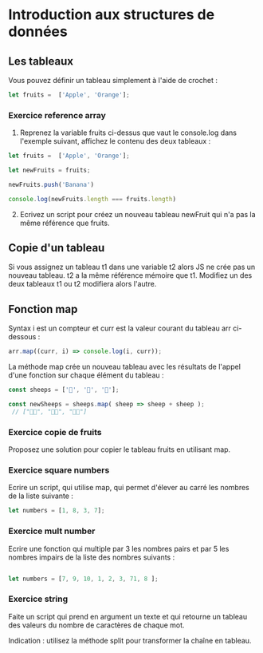 # Introduction aux structures de données

## Les tableaux

Vous pouvez définir un tableau simplement à l'aide de crochet :

```js
let fruits =  ['Apple', 'Orange'];
```

### Exercice reference array

1. Reprenez la variable fruits ci-dessus que vaut le console.log dans l'exemple suivant, affichez le contenu des deux tableaux :

```js
let fruits =  ['Apple', 'Orange'];

let newFruits = fruits;

newFruits.push('Banana')

console.log(newFruits.length === fruits.length)
```

2. Ecrivez un script pour créez un nouveau tableau newFruit qui n'a pas la même référence que fruits.

## Copie d'un tableau

Si vous assignez un tableau t1 dans une variable t2 alors JS ne crée pas un nouveau tableau. t2 a la même référence mémoire que t1. Modifiez un des deux tableaux t1 ou t2 modifiera alors l'autre. 

## Fonction map

Syntax i est un compteur et curr est la valeur courant du tableau arr ci-dessous :

```js
arr.map((curr, i) => console.log(i, curr));
```

La méthode map crée un nouveau tableau avec les résultats de l'appel d'une fonction sur chaque élément du tableau :

```js
const sheeps = ['🐑', '🐑', '🐑'];

const newSheeps = sheeps.map( sheep => sheep + sheep );
 // ["🐑🐑", "🐑🐑", "🐑🐑"]
```

### Exercice copie de fruits

Proposez une solution pour copier le tableau fruits en utilisant map.


### Exercice square numbers

Ecrire un script, qui utilise map, qui permet d'élever au carré les nombres de la liste suivante :

```js
let numbers = [1, 8, 3, 7];
```

### Exercice mult number 

Ecrire une fonction qui multiple par 3 les nombres pairs et par 5 les nombres impairs de la liste des nombres suivants :

```js

let numbers = [7, 9, 10, 1, 2, 3, 71, 8 ];
```

### Exercice string

Faite un script qui prend en argument un texte et qui retourne un tableau des valeurs du nombre de caractères de chaque mot. 

Indication : utilisez la méthode split pour transformer la chaîne en tableau.